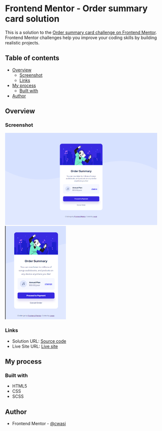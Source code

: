 # Frontend Mentor - Order summary card solution

This is a solution to the [Order summary card challenge on Frontend Mentor](https://www.frontendmentor.io/challenges/order-summary-component-QlPmajDUj). Frontend Mentor challenges help you improve your coding skills by building realistic projects. 

## Table of contents

- [Overview](#overview)
  - [Screenshot](#screenshot)
  - [Links](#links)
- [My process](#my-process)
  - [Built with](#built-with)
- [Author](#author)


## Overview

### Screenshot
<img src="./screenshots/Desktop-view.png" width=500>

<img src="./screenshots/Mobile-view.png" width=200>

### Links
- Solution URL: [Source code](https://github.com/cwasi/FEM-order-summary-component)
- Live Site URL: [Live site](https://cwasi-order-summary-comp.netlify.app/)

## My process

### Built with

- HTML5 
- CSS
- SCSS

## Author

- Frontend Mentor - [@cwasi](https://www.frontendmentor.io/profile/cwasi)
